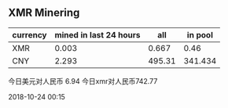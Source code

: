 ## XMR Minering

|currency|mined in last 24 hours|all|in pool|
|---|---|---|---|
|XMR|0.003|0.667|0.46|
|CNY|2.293|495.31|341.434|

今日美元对人民币 6.94	今日xmr对人民币742.77


2018-10-24 00:15